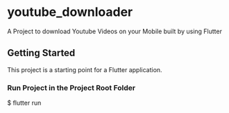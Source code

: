 # youtube_downloader

A Project to download Youtube Videos on your Mobile built by using Flutter

## Getting Started

This project is a starting point for a Flutter application.

### Run Project in the Project Root Folder
$ flutter run